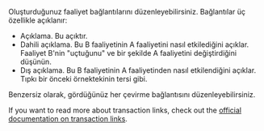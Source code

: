 Oluşturduğunuz faaliyet bağlantılarını düzenleyebilirsiniz. Bağlantılar üç özellikle açıklanır:

* Açıklama. Bu açıktır.
* Dahili açıklama. Bu B faaliyetinin A faaliyetini nasıl etkilediğini açıklar. Faaliyet B'nin "uçtuğunu" ve bir şekilde A faaliyetini değiştirdiğini düşünün.
* Dış açıklama. Bu B faaliyetinin A faaliyetinden nasıl etkilendiğini açıklar. Tıpkı bir önceki örnektekinin tersi gibi.

Benzersiz olarak, gördüğünüz her çevirme bağlantısını düzenleyebilirsiniz.

If you want to read more about transaction links, check out the [official documentation on transaction links](https://docs.firefly-iii.org/advanced-concepts/links).